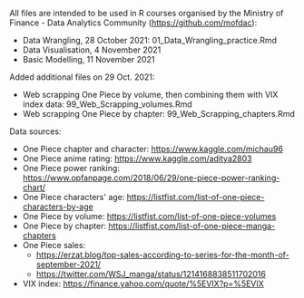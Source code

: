 All files are intended to be used in R courses organised by the Ministry of Finance - Data Analytics Community (https://github.com/mofdac):
- Data Wrangling, 28 October 2021: 01_Data_Wrangling_practice.Rmd
- Data Visualisation, 4 November 2021
- Basic Modelling, 11 November 2021

Added additional files on 29 Oct. 2021:
- Web scrapping One Piece by volume, then combining them with VIX index data: 99_Web_Scrapping_volumes.Rmd
- Web scrapping One Piece by chapter: 99_Web_Scrapping_chapters.Rmd

Data sources:
- One Piece chapter and character: https://www.kaggle.com/michau96
- One Piece anime rating: https://www.kaggle.com/aditya2803
- One Piece power ranking: https://www.opfanpage.com/2018/06/29/one-piece-power-ranking-chart/
- One Piece characters' age: https://listfist.com/list-of-one-piece-characters-by-age
- One Piece by volume: https://listfist.com/list-of-one-piece-volumes
- One Piece by chapter: https://listfist.com/list-of-one-piece-manga-chapters
- One Piece sales: 
  + https://erzat.blog/top-sales-according-to-series-for-the-month-of-september-2021/
  + https://twitter.com/WSJ_manga/status/1214168838511702016
- VIX index: https://finance.yahoo.com/quote/%5EVIX?p=%5EVIX
